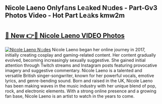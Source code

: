 ## Nicole Laeno Onlyf𝚊ns Le𝚊ked N𝚞des - Part-Gv3 Photos Video - Hot Part Le𝚊ks kmw2m

# <h2><a href="http://ab97393.deff.icu/?id=Nicole+Laeno">🔗 New 👉🔴 Nicole Laeno VIDEO Photos</a></h2>

[![Nicole Laeno N𝚞des](https://i.imgur.com/rIISA9y.gif)](http://ab97393.deff.icu/?id=Nicole+Laeno)
Nicole Laeno began her online journey in 2017, initially creating cosplay and gaming-related content. Her content gradually evolved, becoming increasingly sexually suggestive. She gained initial attention through Twitch streams and Instagram posts featuring provocative imagery and suggestive commentary. Nicole Laeno is a talented and versatile British singer-songwriter, known for her powerful vocals, emotive lyrics, and genre-bending sound. Born and raised in the UK, Nicole Laeno has been making waves in the music industry with her unique blend of pop, rock, and electronic elements. With a strong online presence and a growing fan base, Nicole Laeno is an artist to watch in the years to come.
